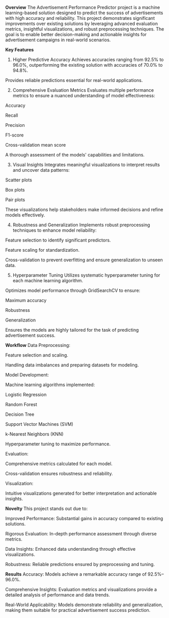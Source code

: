 **Overview**
The Advertisement Performance Predictor project is a machine learning-based solution designed to predict the success of advertisements with high accuracy and reliability. This project demonstrates significant improvements over existing solutions by leveraging advanced evaluation metrics, insightful visualizations, and robust preprocessing techniques. The goal is to enable better decision-making and actionable insights for advertisement campaigns in real-world scenarios.

**Key Features**
1. Higher Predictive Accuracy
Achieves accuracies ranging from 92.5% to 96.0%, outperforming the existing solution with accuracies of 70.0% to 94.8%.

Provides reliable predictions essential for real-world applications.

2. Comprehensive Evaluation Metrics
Evaluates multiple performance metrics to ensure a nuanced understanding of model effectiveness:

Accuracy

Recall

Precision

F1-score

Cross-validation mean score

A thorough assessment of the models' capabilities and limitations.

3. Visual Insights
Integrates meaningful visualizations to interpret results and uncover data patterns:

Scatter plots

Box plots

Pair plots

These visualizations help stakeholders make informed decisions and refine models effectively.

4. Robustness and Generalization
Implements robust preprocessing techniques to enhance model reliability:

Feature selection to identify significant predictors.

Feature scaling for standardization.

Cross-validation to prevent overfitting and ensure generalization to unseen data.

5. Hyperparameter Tuning
Utilizes systematic hyperparameter tuning for each machine learning algorithm.

Optimizes model performance through GridSearchCV to ensure:

Maximum accuracy

Robustness

Generalization

Ensures the models are highly tailored for the task of predicting advertisement success.

**Workflow**
Data Preprocessing:

Feature selection and scaling.

Handling data imbalances and preparing datasets for modeling.

Model Development:

Machine learning algorithms implemented:

Logistic Regression

Random Forest

Decision Tree

Support Vector Machines (SVM)

k-Nearest Neighbors (KNN)

Hyperparameter tuning to maximize performance.

Evaluation:

Comprehensive metrics calculated for each model.

Cross-validation ensures robustness and reliability.

Visualization:

Intuitive visualizations generated for better interpretation and actionable insights.

**Novelty**
This project stands out due to:

Improved Performance: Substantial gains in accuracy compared to existing solutions.

Rigorous Evaluation: In-depth performance assessment through diverse metrics.

Data Insights: Enhanced data understanding through effective visualizations.

Robustness: Reliable predictions ensured by preprocessing and tuning.

**Results**
Accuracy: Models achieve a remarkable accuracy range of 92.5%–96.0%.

Comprehensive Insights: Evaluation metrics and visualizations provide a detailed analysis of performance and data trends.

Real-World Applicability: Models demonstrate reliability and generalization, making them suitable for practical advertisement success prediction.
